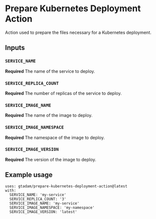 # Prepare Kubernetes Deployment Action

Action used to prepare the files necessary for a Kubernetes deployment.

## Inputs

### `SERVICE_NAME`

**Required** The name of the service to deploy.

### `SERVICE_REPLICA_COUNT`

**Required** The number of replicas of the service to deploy.

### `SERVICE_IMAGE_NAME`

**Required** The name of the image to deploy.

### `SERVICE_IMAGE_NAMESPACE`

**Required** The namespace of the image to deploy.

### `SERVICE_IMAGE_VERSION`

**Required** The version of the image to deploy.

## Example usage

```
uses: gtadam/prepare-kubernetes-deployment-action@latest
with:
  SERVICE_NAME: 'my-service'
  SERVICE_REPLICA_COUNT: '3'
  SERVICE_IMAGE_NAME: 'my-service'
  SERVICE_IMAGE_NAMESPACE: 'my-namespace'
  SERVICE_IMAGE_VERSION: 'latest'
```